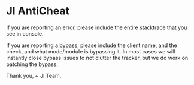 # JI AntiCheat
If you are reporting an error, please include the entire stacktrace that you see in console.

If you are reporting a bypass, please include the client name, and the check, and what mode/module is bypassing it. In most cases we will instantly close bypass issues to not clutter the tracker, but we do work on patching the bypass.

Thank you,
~ JI Team.
